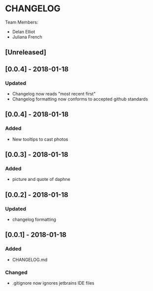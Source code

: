 # CHANGELOG
Team Members:

 - Delan Elliot
 - Juliana French

## [Unreleased]

## [0.0.4] - 2018-01-18
### Updated
- Changelog now reads "most recent first"
- Changelog formatting now conforms to accepted github standards

## [0.0.4] - 2018-01-18
### Added
- New tooltips to cast photos

## [0.0.3] - 2018-01-18
### Added
- picture and quote of daphne

## [0.0.2] - 2018-01-18
### Updated
- changelog formatting


## [0.0.1] - 2018-01-18
### Added
- CHANGELOG.md

### Changed
- .gitignore now ignores jetbrains IDE files
